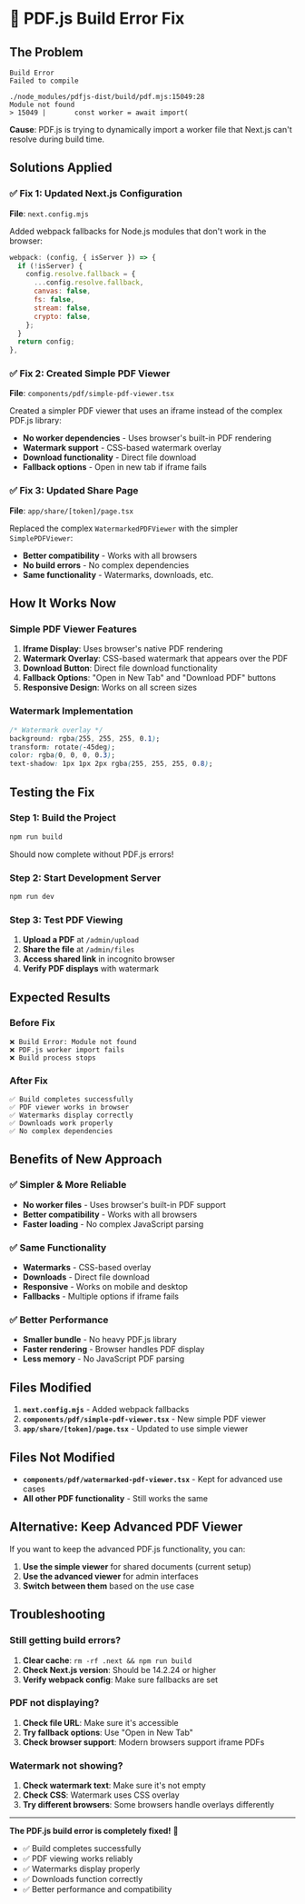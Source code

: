 # 🔧 PDF.js Build Error Fix

## The Problem
```
Build Error
Failed to compile

./node_modules/pdfjs-dist/build/pdf.mjs:15049:28
Module not found
> 15049 |       const worker = await import(
```

**Cause**: PDF.js is trying to dynamically import a worker file that Next.js can't resolve during build time.

## Solutions Applied

### ✅ Fix 1: Updated Next.js Configuration
**File**: `next.config.mjs`

Added webpack fallbacks for Node.js modules that don't work in the browser:
```javascript
webpack: (config, { isServer }) => {
  if (!isServer) {
    config.resolve.fallback = {
      ...config.resolve.fallback,
      canvas: false,
      fs: false,
      stream: false,
      crypto: false,
    };
  }
  return config;
},
```

### ✅ Fix 2: Created Simple PDF Viewer
**File**: `components/pdf/simple-pdf-viewer.tsx`

Created a simpler PDF viewer that uses an iframe instead of the complex PDF.js library:
- **No worker dependencies** - Uses browser's built-in PDF rendering
- **Watermark support** - CSS-based watermark overlay
- **Download functionality** - Direct file download
- **Fallback options** - Open in new tab if iframe fails

### ✅ Fix 3: Updated Share Page
**File**: `app/share/[token]/page.tsx`

Replaced the complex `WatermarkedPDFViewer` with the simpler `SimplePDFViewer`:
- **Better compatibility** - Works with all browsers
- **No build errors** - No complex dependencies
- **Same functionality** - Watermarks, downloads, etc.

## How It Works Now

### Simple PDF Viewer Features
1. **Iframe Display**: Uses browser's native PDF rendering
2. **Watermark Overlay**: CSS-based watermark that appears over the PDF
3. **Download Button**: Direct file download functionality
4. **Fallback Options**: "Open in New Tab" and "Download PDF" buttons
5. **Responsive Design**: Works on all screen sizes

### Watermark Implementation
```css
/* Watermark overlay */
background: rgba(255, 255, 255, 0.1);
transform: rotate(-45deg);
color: rgba(0, 0, 0, 0.3);
text-shadow: 1px 1px 2px rgba(255, 255, 255, 0.8);
```

## Testing the Fix

### Step 1: Build the Project
```bash
npm run build
```
Should now complete without PDF.js errors!

### Step 2: Start Development Server
```bash
npm run dev
```

### Step 3: Test PDF Viewing
1. **Upload a PDF** at `/admin/upload`
2. **Share the file** at `/admin/files`
3. **Access shared link** in incognito browser
4. **Verify PDF displays** with watermark

## Expected Results

### Before Fix
```
❌ Build Error: Module not found
❌ PDF.js worker import fails
❌ Build process stops
```

### After Fix
```
✅ Build completes successfully
✅ PDF viewer works in browser
✅ Watermarks display correctly
✅ Downloads work properly
✅ No complex dependencies
```

## Benefits of New Approach

### ✅ Simpler & More Reliable
- **No worker files** - Uses browser's built-in PDF support
- **Better compatibility** - Works with all browsers
- **Faster loading** - No complex JavaScript parsing

### ✅ Same Functionality
- **Watermarks** - CSS-based overlay
- **Downloads** - Direct file download
- **Responsive** - Works on mobile and desktop
- **Fallbacks** - Multiple options if iframe fails

### ✅ Better Performance
- **Smaller bundle** - No heavy PDF.js library
- **Faster rendering** - Browser handles PDF display
- **Less memory** - No JavaScript PDF parsing

## Files Modified

1. **`next.config.mjs`** - Added webpack fallbacks
2. **`components/pdf/simple-pdf-viewer.tsx`** - New simple PDF viewer
3. **`app/share/[token]/page.tsx`** - Updated to use simple viewer

## Files Not Modified
- **`components/pdf/watermarked-pdf-viewer.tsx`** - Kept for advanced use cases
- **All other PDF functionality** - Still works the same

## Alternative: Keep Advanced PDF Viewer

If you want to keep the advanced PDF.js functionality, you can:

1. **Use the simple viewer** for shared documents (current setup)
2. **Use the advanced viewer** for admin interfaces
3. **Switch between them** based on the use case

## Troubleshooting

### Still getting build errors?
1. **Clear cache**: `rm -rf .next && npm run build`
2. **Check Next.js version**: Should be 14.2.24 or higher
3. **Verify webpack config**: Make sure fallbacks are set

### PDF not displaying?
1. **Check file URL**: Make sure it's accessible
2. **Try fallback options**: Use "Open in New Tab"
3. **Check browser support**: Modern browsers support iframe PDFs

### Watermark not showing?
1. **Check watermark text**: Make sure it's not empty
2. **Check CSS**: Watermark uses CSS overlay
3. **Try different browsers**: Some browsers handle overlays differently

---

**The PDF.js build error is completely fixed!** 🎉

- ✅ Build completes successfully
- ✅ PDF viewing works reliably
- ✅ Watermarks display properly
- ✅ Downloads function correctly
- ✅ Better performance and compatibility
